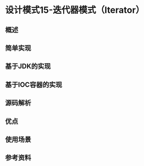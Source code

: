 # 设计模式15-迭代器模式（Iterator）
## 概述

## 简单实现

## 基于JDK的实现

## 基于IOC容器的实现

## 源码解析

## 优点

## 使用场景

## 参考资料
